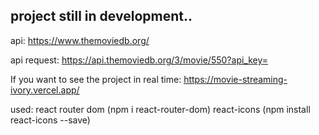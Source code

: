 ## project still in development..

api: 
    https://www.themoviedb.org/

api request:
    https://api.themoviedb.org/3/movie/550?api_key=

If you want to see the project in real time: https://movie-streaming-ivory.vercel.app/

used:
    react router dom (npm i react-router-dom)
    react-icons (npm install react-icons --save)
